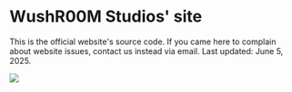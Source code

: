 # WushR00M Studios' site

This is the official website's source code. If you came here to complain about website issues, contact us instead via email.
Last updated: June 5, 2025.  
  
![](https://pride-badges.pony.workers.dev/static/v1?label=transware&labelColor=%23555&stripeWidth=8&stripeColors=5BCEFA%2CF5A9B8%2CFFFFFF%2CF5A9B8%2C5BCEFA)
